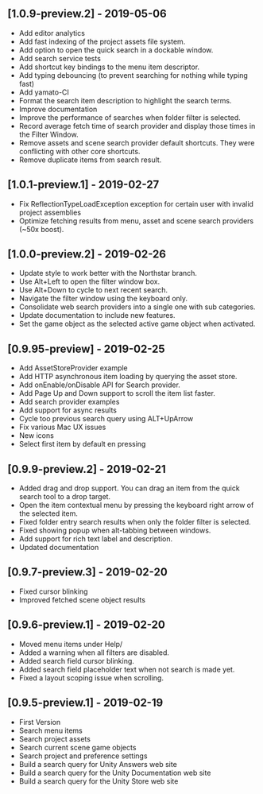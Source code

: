 ## [1.0.9-preview.2] - 2019-05-06
- Add editor analytics
- Add fast indexing of the project assets file system.
- Add option to open the quick search in a dockable window.
- Add search service tests
- Add shortcut key bindings to the menu item descriptor.
- Add typing debouncing (to prevent searching for nothing while typing fast)
- Add yamato-CI
- Format the search item description to highlight the search terms.
- Improve documentation
- Improve the performance of searches when folder filter is selected.
- Record average fetch time of search provider and display those times in the Filter Window.
- Remove assets and scene search provider default shortcuts. They were conflicting with other core shortcuts.
- Remove duplicate items from search result.

## [1.0.1-preview.1] - 2019-02-27
- Fix ReflectionTypeLoadException exception for certain user with invalid project assemblies
- Optimize fetching results from menu, asset and scene search providers (~50x boost).

## [1.0.0-preview.2] - 2019-02-26
- Update style to work better with the Northstar branch.
- Use Alt+Left to open the filter window box.
- Use Alt+Down to cycle to next recent search.
- Navigate the filter window using the keyboard only.
- Consolidate web search providers into a single one with sub categories.
- Update documentation to include new features.
- Set the game object as the selected active game object when activated.

## [0.9.95-preview] - 2019-02-25
- Add AssetStoreProvider example
- Add HTTP asynchronous item loading by querying the asset store.
- Add onEnable/onDisable API for Search provider.
- Add Page Up and Down support to scroll the item list faster.
- Add search provider examples
- Add support for async results
- Cycle too previous search query using ALT+UpArrow
- Fix various Mac UX issues
- New icons
- Select first item by default en pressing

## [0.9.9-preview.2] - 2019-02-21
- Added drag and drop support. You can drag an item from the quick search tool to a drop target.
- Open the item contextual menu by pressing the keyboard right arrow of the selected item.
- Fixed folder entry search results when only the folder filter is selected.
- Fixed showing popup when alt-tabbing between windows.
- Add support for rich text label and description.
- Updated documentation

## [0.9.7-preview.3] - 2019-02-20
- Fixed cursor blinking
- Improved fetched scene object results

## [0.9.6-preview.1] - 2019-02-20
- Moved menu items under Help/
- Added a warning when all filters are disabled.
- Added search field cursor blinking.
- Added search field placeholder text when not search is made yet.
- Fixed a layout scoping issue when scrolling.

## [0.9.5-preview.1] - 2019-02-19
- First Version
- Search menu items
- Search project assets
- Search current scene game objects
- Search project and preference settings
- Build a search query for  Unity Answers web site
- Build a search query for the Unity Documentation web site
- Build a search query for the Unity Store web site
